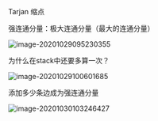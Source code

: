 Tarjan 缩点

强连通分量：极大连通分量（最大的连通分量）

![image-20201029095230355](C:\Users\lighteningzhang\AppData\Roaming\Typora\typora-user-images\image-20201029095230355.png)



为什么在stack中还要多算一次？

![image-20201029100601685](C:\Users\lighteningzhang\AppData\Roaming\Typora\typora-user-images\image-20201029100601685.png)

添加多少条边成为强连通分量

![image-20201030103246427](C:\Users\lighteningzhang\AppData\Roaming\Typora\typora-user-images\image-20201030103246427.png)